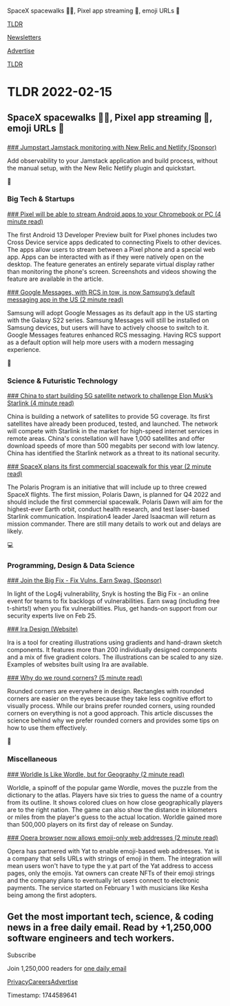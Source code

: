 SpaceX spacewalks 🧑‍🚀, Pixel app streaming 📱, emoji URLs 🤪

[TLDR](/)

[Newsletters](/newsletters)

[Advertise](https://advertise.tldr.tech/)

[TLDR](/)

# TLDR 2022-02-15

## SpaceX spacewalks 🧑‍🚀, Pixel app streaming 📱, emoji URLs 🤪

### 

[### Jumpstart Jamstack monitoring with New Relic and Netlify (Sponsor)](https://newrelic.com/blog/nerdlog/jumpstart-your-jamstack-monitoring?utm_source=tldrnewsletter&utm_medium=organic_social&utm_campaign=global-fy22-q4-dev_rel&utm_content=blog)

Add observability to your Jamstack application and build process, without the manual setup, with the New Relic Netlify plugin and quickstart.

📱

### Big Tech & Startups

[### Pixel will be able to stream Android apps to your Chromebook or PC (4 minute read)](https://9to5google.com/2022/02/14/exclusive-pixel-stream-android-apps-chromebook-pc-video/?utm_source=tldrnewsletter)

The first Android 13 Developer Preview built for Pixel phones includes two Cross Device service apps dedicated to connecting Pixels to other devices. The apps allow users to stream between a Pixel phone and a special web app. Apps can be interacted with as if they were natively open on the desktop. The feature generates an entirely separate virtual display rather than monitoring the phone's screen. Screenshots and videos showing the feature are available in the article.

[### Google Messages, with RCS in tow, is now Samsung’s default messaging app in the US (2 minute read)](https://9to5google.com/2022/02/14/google-messages-samsung-galaxy-s22-us/?utm_source=tldrnewsletter)

Samsung will adopt Google Messages as its default app in the US starting with the Galaxy S22 series. Samsung Messages will still be installed on Samsung devices, but users will have to actively choose to switch to it. Google Messages features enhanced RCS messaging. Having RCS support as a default option will help more users with a modern messaging experience.

🚀

### Science & Futuristic Technology

[### China to start building 5G satellite network to challenge Elon Musk’s Starlink (4 minute read)](https://www.scmp.com/news/china/science/article/3164140/china-start-building-5g-satellite-network-challenge-elon-musks?utm_source=tldrnewsletter)

China is building a network of satellites to provide 5G coverage. Its first satellites have already been produced, tested, and launched. The network will compete with Starlink in the market for high-speed internet services in remote areas. China's constellation will have 1,000 satellites and offer download speeds of more than 500 megabits per second with low latency. China has identified the Starlink network as a threat to its national security.

[### SpaceX plans its first commercial spacewalk for this year (2 minute read)](https://www.engadget.com/spacex-all-civilian-spacewalk-starship-flight-165202465.html?utm_source=tldrnewsletter)

The Polaris Program is an initiative that will include up to three crewed SpaceX flights. The first mission, Polaris Dawn, is planned for Q4 2022 and should include the first commercial spacewalk. Polaris Dawn will aim for the highest-ever Earth orbit, conduct health research, and test laser-based Starlink communication. Inspiration4 leader Jared Isaacman will return as mission commander. There are still many details to work out and delays are likely.

💻

### Programming, Design & Data Science

[### Join the Big Fix - Fix Vulns. Earn Swag. (Sponsor)](https://snyk.co/uehql)

In light of the Log4j vulnerability, Snyk is hosting the Big Fix - an online event for teams to fix backlogs of vulnerabilities. Earn swag (including free t-shirts!) when you fix vulnerabilities. Plus, get hands-on support from our security experts live on Feb 25.

[### Ira Design (Website)](https://iradesign.io/?utm_source=tldrnewsletter)

Ira is a tool for creating illustrations using gradients and hand-drawn sketch components. It features more than 200 individually designed components and a mix of five gradient colors. The illustrations can be scaled to any size. Examples of websites built using Ira are available.

[### Why do we round corners? (5 minute read)](https://uxdesign.cc/why-do-we-round-corners-5145a90da6ed?utm_source=tldrnewsletter)

Rounded corners are everywhere in design. Rectangles with rounded corners are easier on the eyes because they take less cognitive effort to visually process. While our brains prefer rounded corners, using rounded corners on everything is not a good approach. This article discusses the science behind why we prefer rounded corners and provides some tips on how to use them effectively.

🎁

### Miscellaneous

[### Worldle Is Like Wordle, but for Geography (2 minute read)](https://www.cnet.com/news/worldle-is-like-wordle-but-for-geography/?utm_source=tldrnewsletter)

Worldle, a spinoff of the popular game Wordle, moves the puzzle from the dictionary to the atlas. Players have six tries to guess the name of a country from its outline. It shows colored clues on how close geographically players are to the right nation. The game can also show the distance in kilometers or miles from the player's guess to the actual location. Worldle gained more than 500,000 players on its first day of release on Sunday.

[### Opera browser now allows emoji-only web addresses (2 minute read)](https://www.theverge.com/2022/2/14/22932918/opera-browser-emoji-only-web-addresses-urls-yat?utm_source=tldrnewsletter)

Opera has partnered with Yat to enable emoji-based web addresses. Yat is a company that sells URLs with strings of emoji in them. The integration will mean users won't have to type the y.at part of the Yat address to access pages, only the emojis. Yat owners can create NFTs of their emoji strings and the company plans to eventually let users connect to electronic payments. The service started on February 1 with musicians like Kesha being among the first adopters.

## Get the most important tech, science, & coding news in a free daily email. Read by +1,250,000 software engineers and tech workers.

Subscribe

Join 1,250,000 readers for [one daily email](/api/latest/tech)

[Privacy](/privacy)[Careers](https://jobs.ashbyhq.com/tldr.tech)[Advertise](/tech/advertise)

Timestamp: 1744589641